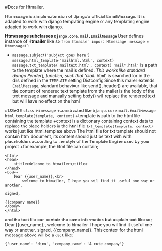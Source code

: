 #Docs for Htmailer.

Htmessage is simple extension of django's official EmailMessage.
It is adapted to work with django templating engine or any templating engine adapted to work with django. 

**Htmessage subclasses `Django.core.mail.EmailMessage`**
User defines instance of **Htmailer** like so
	`from htmailer import Htmessage ` 
	`message = Htmessage()`

*	`message.subject('subject goes here')`
	`message.html_template('mailhtml.html', context)`
	`message.txt_template('mailtext.html', context)` 
`'mail*.html'` is a path to the template where the mail is defined.
*This works like standard django Render() function, such that 'mail.*.html' is searched for in the dirs 
defined in the `TEMPLATE` setting Dictconfig
Since this mailer extends `EmailMessage`, standard behaviour like send(), header() are available, 
that the content of rendered text template from the mailer is the body of the text message and manually setting body()
will replace the rendered text but will have no effect on the html

#USAGE
`class Htmessage`
+constructed like `Django.core.mail.EmailMessage`
	`html_template(template, context)`
+template is path to the html file containing the template
+context is a dictionary containing context data to replace the place holders in the html file
	`txt_template(template, context)` 
works just like html_template above
The html file for txt template should not contain html document, its content should just be text with
with placeholders according to the style of the Template Engine used by your project
+for example, the html file can contain;

	<html>
	<head>
		<title>Welcome to htmailer</title>
	</head>
	<body>
		Dear {{user_name}},<br>
			welcome to htmailer, I hope you wil find it useful one way or another.
																		signed,
																		{{company_name}}
	</body>
	</html>
 and the text file can contain the same information but as plain text like so;
	 Dear {{user_name}},
			welcome to htmailer, I hope you wil find it useful one way or another.
																		signed,
																		{{company_name}}.
This context for the html message above will be a `dict` like:

	{'user_name': 'dino', 'company_name': 'A cute company'}
